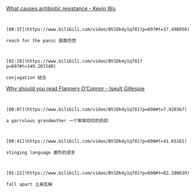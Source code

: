 [What causes antibiotic resistance - Kevin Wu](https://www.bilibili.com/video/BV1Dk4y1q781?p=697)

```ad-note


[00:37](https://www.bilibili.com/video/BV1Dk4y1q781?p=697#t=37.498058)

reach for the panic 直面恐慌

```

```ad-note


[02:29](https://www.bilibili.com/video/BV1Dk4y1q781?p=697#t=149.201548)

conjugation 结合

```

[Why should you read Flannery O’Connor - Iseult Gillespie](https://www.bilibili.com/video/BV1Dk4y1q781?p=698)

```ad-note


[00:07](https://www.bilibili.com/video/BV1Dk4y1q781?p=698#t=7.920367)

a garrulous grandmother 一个絮絮叨叨的奶奶

```

```ad-note


[00:41](https://www.bilibili.com/video/BV1Dk4y1q781?p=698#t=41.65161)

stinging language 激烈的语言

```

```ad-note


[01:22](https://www.bilibili.com/video/BV1Dk4y1q781?p=698#t=82.280639)

fall apart 土崩瓦解

```